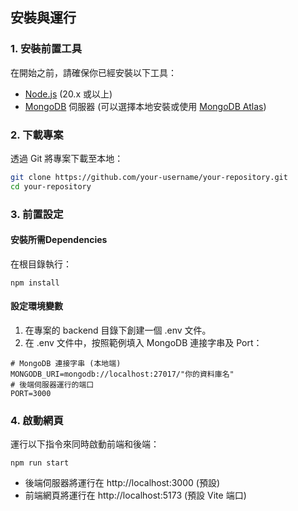 ## 安裝與運行

### 1. 安裝前置工具

在開始之前，請確保你已經安裝以下工具：

- [Node.js](https://nodejs.org/) (20.x 或以上)
- [MongoDB](https://www.mongodb.com/) 伺服器 (可以選擇本地安裝或使用 [MongoDB Atlas](https://www.mongodb.com/cloud/atlas))

### 2. 下載專案

透過 Git 將專案下載至本地：

```bash
git clone https://github.com/your-username/your-repository.git
cd your-repository
```

### 3. 前置設定
#### 安裝所需Dependencies
在根目錄執行：
```
npm install
```
#### 設定環境變數
1. 在專案的 backend 目錄下創建一個 .env 文件。
2. 在 .env 文件中，按照範例填入 MongoDB 連接字串及 Port：
```
# MongoDB 連接字串 (本地端)
MONGODB_URI=mongodb://localhost:27017/"你的資料庫名"
# 後端伺服器運行的端口
PORT=3000
```
### 4. 啟動網頁
運行以下指令來同時啟動前端和後端：
```
npm run start
```
- 後端伺服器將運行在 http://localhost:3000 (預設)
- 前端網頁將運行在 http://localhost:5173 (預設 Vite 端口)
